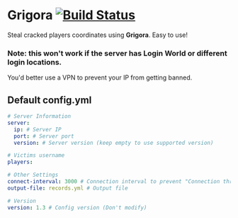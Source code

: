 # Grigora [![Build Status](https://app.travis-ci.com/FalloutStudios/Grigora.svg?branch=master)](https://app.travis-ci.com/FalloutStudios/Grigora)
Steal cracked players coordinates using **Grigora**. Easy to use!

### Note: this won't work if the server has Login World or different login locations.
You'd better use a VPN to prevent your IP from getting banned.

## Default config.yml
```yml
# Server Information
server:
  ip: # Server IP
  port: # Server port
  version: # Server version (keep empty to use supported version)

# Victims username
players:

# Other Settings
connect-interval: 3000 # Connection interval to prevent "Connection throttled!"
output-file: records.yml # Output file

# Version
version: 1.3 # Config version (Don't modify)
```
